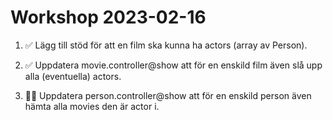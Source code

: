# Workshop 2023-02-16

1. ✅ Lägg till stöd för att en film ska kunna ha actors (array av Person).

2. ✅ Uppdatera movie.controller@show att för en enskild film även slå upp alla (eventuella) actors.

3. 🌟✅ Uppdatera person.controller@show att för en enskild person även hämta alla movies den är actor i.
